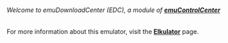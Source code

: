 ###### Welcome to emuDownloadCenter (EDC), a module of [**emuControlCenter**](https://github.com/PhoenixInteractiveNL/emuControlCenter/wiki/)

For more information about this emulator, visit the [**Elkulator**](https://github.com/PhoenixInteractiveNL/emuDownloadCenter/wiki/Emulator-elkulator#menu) page.
